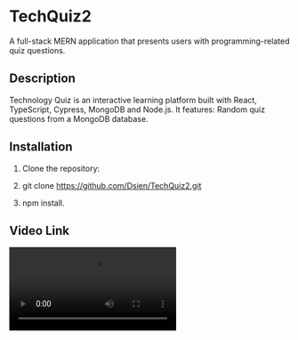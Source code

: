 # TechQuiz2

A full-stack MERN application that presents users with programming-related quiz questions.

## Description

Technology Quiz is an interactive learning platform built with React, TypeScript, Cypress, MongoDB and Node.js. It features:
Random quiz questions from a MongoDB database.

## Installation

1. Clone the repository:

2. git clone https://github.com/Dsien/TechQuiz2.git

3. npm install. 

## Video Link

<video controls src="20241223-2120-12.9990381.mp4" title="Title"></video>